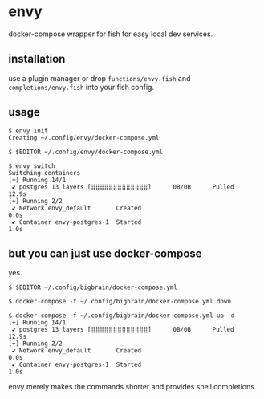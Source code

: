 # envy

docker-compose wrapper for fish for easy local dev services.

## installation

use a plugin manager or drop `functions/envy.fish` and `completions/envy.fish` into your fish config.

## usage

```console
$ envy init
Creating ~/.config/envy/docker-compose.yml

$ $EDITOR ~/.config/envy/docker-compose.yml

$ envy switch
Switching containers
[+] Running 14/1
 ✔ postgres 13 layers [⣿⣿⣿⣿⣿⣿⣿⣿⣿⣿⣿⣿⣿]      0B/0B      Pulled                                                                    12.9s 
[+] Running 2/2
 ✔ Network envy_default       Created                                                                                            0.0s 
 ✔ Container envy-postgres-1  Started                                                                                            1.0s 
```

## but you can just use docker-compose

yes.

```console
$ $EDITOR ~/.config/bigbrain/docker-compose.yml

$ docker-compose -f ~/.config/bigbrain/docker-compose.yml down

$ docker-compose -f ~/.config/bigbrain/docker-compose.yml up -d
[+] Running 14/1
 ✔ postgres 13 layers [⣿⣿⣿⣿⣿⣿⣿⣿⣿⣿⣿⣿⣿]      0B/0B      Pulled                                                                    12.9s 
[+] Running 2/2
 ✔ Network envy_default       Created                                                                                            0.0s 
 ✔ Container envy-postgres-1  Started                                                                                            1.0s 
```

envy merely makes the commands shorter and provides shell completions.
